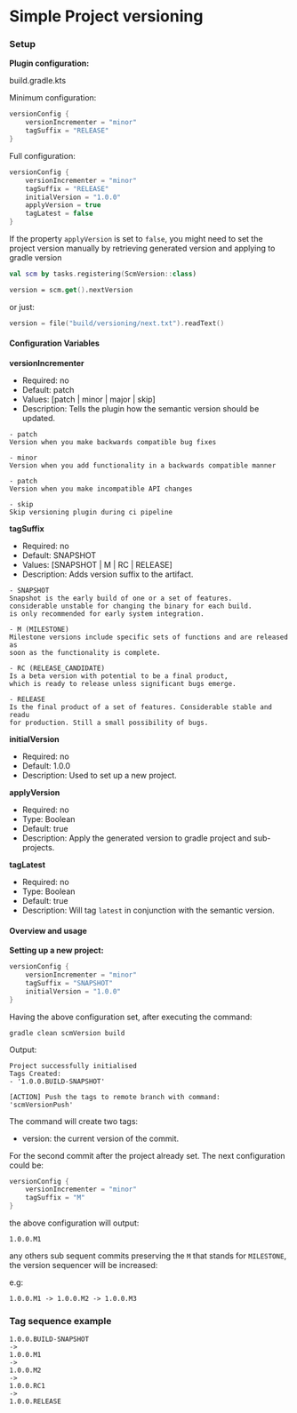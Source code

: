 # Simple Project versioning


### Setup

**Plugin configuration:**

build.gradle.kts

Minimum configuration:
```kotlin
versionConfig {
    versionIncrementer = "minor"
    tagSuffix = "RELEASE"
}
```

Full configuration:
```kotlin
versionConfig {
    versionIncrementer = "minor"
    tagSuffix = "RELEASE"
    initialVersion = "1.0.0"
    applyVersion = true
    tagLatest = false
}
```
If the property `applyVersion` is set to `false`, you might need to set 
the project version manually by retrieving generated version and 
applying to gradle version

```kotlin
val scm by tasks.registering(ScmVersion::class)

version = scm.get().nextVersion
```

or just:

```kotlin
version = file("build/versioning/next.txt").readText()
```

#### Configuration Variables

**versionIncrementer**

- Required: no
- Default: patch
- Values: [patch | minor | major | skip]
- Description: Tells the plugin how the semantic version should be updated.

```
- patch
Version when you make backwards compatible bug fixes

- minor 
Version when you add functionality in a backwards compatible manner

- patch
Version when you make incompatible API changes

- skip
Skip versioning plugin during ci pipeline
```

**tagSuffix**

- Required: no
- Default: SNAPSHOT
- Values: [SNAPSHOT | M | RC | RELEASE]
- Description: Adds version suffix to the artifact.

```
- SNAPSHOT
Snapshot is the early build of one or a set of features. 
considerable unstable for changing the binary for each build. 
is only recommended for early system integration.  

- M (MILESTONE)
Milestone versions include specific sets of functions and are released as 
soon as the functionality is complete.

- RC (RELEASE_CANDIDATE)
Is a beta version with potential to be a final product, 
which is ready to release unless significant bugs emerge.

- RELEASE
Is the final product of a set of features. Considerable stable and readu 
for production. Still a small possibility of bugs.
```

**initialVersion**

- Required: no
- Default: 1.0.0
- Description: Used to set up a new project.

**applyVersion**

- Required: no
- Type: Boolean
- Default: true
- Description: Apply the generated version to gradle project and sub-projects.

**tagLatest**

- Required: no
- Type: Boolean
- Default: true
- Description: Will tag `latest` in conjunction with the semantic version.

#### Overview and usage

**Setting up a new project:**

```kotlin
versionConfig {
    versionIncrementer = "minor"
    tagSuffix = "SNAPSHOT"
    initialVersion = "1.0.0"
}
```

Having the above configuration set, after executing the command:

```shell script
gradle clean scmVersion build
```

Output:
```shell script
Project successfully initialised
Tags Created:
- '1.0.0.BUILD-SNAPSHOT'

[ACTION] Push the tags to remote branch with command:
'scmVersionPush'
```
The command will create two tags:
- version: the current version of the commit.

For the second commit after the project already set.
The next configuration could be:

```kotlin
versionConfig {
    versionIncrementer = "minor"
    tagSuffix = "M"
}
```
the above configuration will output:
```shell script
1.0.0.M1
```

any others sub sequent commits preserving the `M` that 
stands for `MILESTONE`, the version sequencer will be increased:

e.g:
```shell script
1.0.0.M1 -> 1.0.0.M2 -> 1.0.0.M3
```

### Tag sequence example

```
1.0.0.BUILD-SNAPSHOT
->
1.0.0.M1
->
1.0.0.M2
->
1.0.0.RC1
->
1.0.0.RELEASE
```